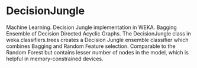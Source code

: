 # DecisionJungle
Machine Learning.
Decision Jungle implementation in WEKA. Bagging Ensemble of Decision Directed Acyclic Graphs.
The DecisionJungle class in weka.classifiers.trees creates a Decision Jungle ensemble classifier which combines Bagging and Random Feature selection. Comparable to the Random Forest but contains lesser number of nodes in the model, which is helpful in memory-constrained devices.
